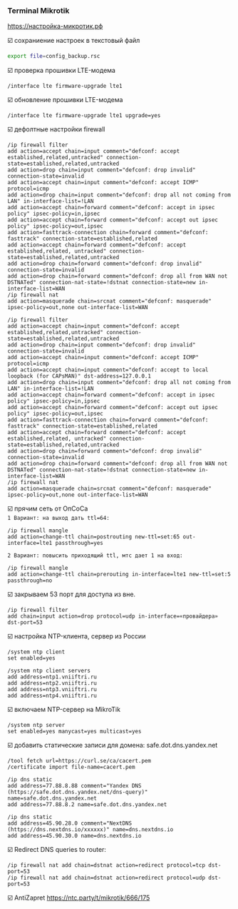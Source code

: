 ### Terminal Mikrotik
https://настройка-микротик.рф

:ballot_box_with_check: сохраниение настроек в текстовый файл
```bash
export file=config_backup.rsc
```

:ballot_box_with_check: проверка прошивки LTE-модема
```shell
/interface lte firmware-upgrade lte1
```

:ballot_box_with_check: обновление прошивки LTE-модема
```shell
/interface lte firmware-upgrade lte1 upgrade=yes
```

:ballot_box_with_check: дефолтные настройки firewall
```shell
/ip firewall filter
add action=accept chain=input comment="defconf: accept established,related,untracked" connection-state=established,related,untracked
add action=drop chain=input comment="defconf: drop invalid" connection-state=invalid
add action=accept chain=input comment="defconf: accept ICMP" protocol=icmp
add action=drop chain=input comment="defconf: drop all not coming from LAN" in-interface-list=!LAN
add action=accept chain=forward comment="defconf: accept in ipsec policy" ipsec-policy=in,ipsec
add action=accept chain=forward comment="defconf: accept out ipsec policy" ipsec-policy=out,ipsec
add action=fasttrack-connection chain=forward comment="defconf: fasttrack" connection-state=established,related
add action=accept chain=forward comment="defconf: accept established,related, untracked" connection-state=established,related,untracked
add action=drop chain=forward comment="defconf: drop invalid" connection-state=invalid
add action=drop chain=forward comment="defconf: drop all from WAN not DSTNATed" connection-nat-state=!dstnat connection-state=new in-interface-list=WAN
/ip firewall nat
add action=masquerade chain=srcnat comment="defconf: masquerade" ipsec-policy=out,none out-interface-list=WAN
```
```shell
/ip firewall filter
add action=accept chain=input comment="defconf: accept established,related,untracked" connection-state=established,related,untracked
add action=drop chain=input comment="defconf: drop invalid" connection-state=invalid
add action=accept chain=input comment="defconf: accept ICMP" protocol=icmp
add action=accept chain=input comment="defconf: accept to local loopback (for CAPsMAN)" dst-address=127.0.0.1
add action=drop chain=input comment="defconf: drop all not coming from LAN" in-interface-list=!LAN
add action=accept chain=forward comment="defconf: accept in ipsec policy" ipsec-policy=in,ipsec
add action=accept chain=forward comment="defconf: accept out ipsec policy" ipsec-policy=out,ipsec
add action=fasttrack-connection chain=forward comment="defconf: fasttrack" connection-state=established,related
add action=accept chain=forward comment="defconf: accept established,related, untracked" connection-state=established,related,untracked
add action=drop chain=forward comment="defconf: drop invalid" connection-state=invalid
add action=drop chain=forward comment="defconf: drop all from WAN not DSTNATed" connection-nat-state=!dstnat connection-state=new in-interface-list=WAN
/ip firewall nat
add action=masquerade chain=srcnat comment="defconf: masquerade" ipsec-policy=out,none out-interface-list=WAN
```

:ballot_box_with_check: прячим сеть от ОпСоСа    
`1 Вариант: на выход дать ttl=64:`
```shell
/ip firewall mangle
add action=change-ttl chain=postrouting new-ttl=set:65 out-interface=lte1 passthrough=yes
```
 
`2 Вариант: повысить приходящий ttl, мтс дает 1 на вход:`
```shell
/ip firewall mangle
add action=change-ttl chain=prerouting in-interface=lte1 new-ttl=set:5 passthrough=no
```

:ballot_box_with_check: закрываем 53 порт для доступа из вне.
```shell
/ip firewall filter
add chain=input action=drop protocol=udp in-interface=«провайдера» dst-port=53
```

:ballot_box_with_check: настройка NTP-клиента, сервер из России
```shell
/system ntp client
set enabled=yes
```
```shell
/system ntp client servers
add address=ntp1.vniiftri.ru
add address=ntp2.vniiftri.ru
add address=ntp3.vniiftri.ru
add address=ntp4.vniiftri.ru
```

:ballot_box_with_check: включаем NTP-сервер на MikroTik
```shell
/system ntp server
set enabled=yes manycast=yes multicast=yes
```

:ballot_box_with_check: добавить статические записи для домена: safe.dot.dns.yandex.net
```shell
/tool fetch url=https://curl.se/ca/cacert.pem
/certificate import file-name=cacert.pem
```
```shell
/ip dns static
add address=77.88.8.88 comment="Yandex DNS (https://safe.dot.dns.yandex.net/dns-query)" name=safe.dot.dns.yandex.net
add address=77.88.8.2 name=safe.dot.dns.yandex.net
```
```shell
/ip dns static
add address=45.90.28.0 comment="NextDNS (https://dns.nextdns.io/xxxxxx)" name=dns.nextdns.io
add address=45.90.30.0 name=dns.nextdns.io
```
:ballot_box_with_check: Redirect DNS queries to router:
```shell
/ip firewall nat add chain=dstnat action=redirect protocol=tcp dst-port=53 
/ip firewall nat add chain=dstnat action=redirect protocol=udp dst-port=53 
```

:ballot_box_with_check: AntiZapret
https://ntc.party/t/mikrotik/666/175
